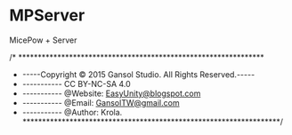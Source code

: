 # MPServer
MicePow + Server

/* ***************************************************************
 * -----Copyright © 2015 Gansol Studio.  All Rights Reserved.-----
 * -----------            CC BY-NC-SA 4.0
 * -----------  @Website:  EasyUnity@blogspot.com
 * -----------  @Email:    GansolTW@gmail.com
 * -----------  @Author:   Krola.  
 ******************************************************************/
